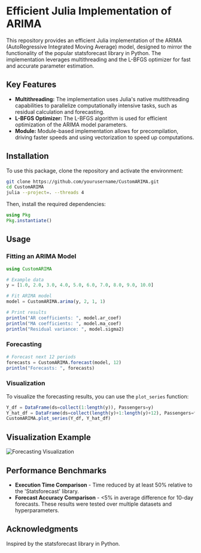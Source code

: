 # Efficient Julia Implementation of ARIMA

This repository provides an efficient Julia implementation of the ARIMA (AutoRegressive Integrated Moving Average) model, designed to mirror the functionality of the popular statsforecast library in Python. The implementation leverages multithreading and the L-BFGS optimizer for fast and accurate parameter estimation.

## Key Features
- **Multithreading:** The implementation uses Julia's native multithreading capabilities to parallelize computationally intensive tasks, such as residual calculation and forecasting.
- **L-BFGS Optimizer:** The L-BFGS algorithm is used for efficient optimization of the ARIMA model parameters.
- **Module:** Module-based implementation allows for precompilation, driving faster speeds and using vectorization to speed up computations.

## Installation
To use this package, clone the repository and activate the environment:

```sh
git clone https://github.com/yourusername/CustomARIMA.git
cd CustomARIMA
julia --project=. --threads 4
```

Then, install the required dependencies:

```julia
using Pkg
Pkg.instantiate()
```

## Usage

### Fitting an ARIMA Model

```julia
using CustomARIMA

# Example data
y = [1.0, 2.0, 3.0, 4.0, 5.0, 6.0, 7.0, 8.0, 9.0, 10.0]

# Fit ARIMA model
model = CustomARIMA.arima(y, 2, 1, 1)

# Print results
println("AR coefficients: ", model.ar_coef)
println("MA coefficients: ", model.ma_coef)
println("Residual variance: ", model.sigma2)
```

### Forecasting

```julia
# Forecast next 12 periods
forecasts = CustomARIMA.forecast(model, 12)
println("Forecasts: ", forecasts)
```

### Visualization
To visualize the forecasting results, you can use the `plot_series` function:

```julia
Y_df = DataFrame(ds=collect(1:length(y)), Passengers=y)
Y_hat_df = DataFrame(ds=collect(length(y)+1:length(y)+12), Passengers=forecasts)
CustomARIMA.plot_series(Y_df, Y_hat_df)
```

## Visualization Example
![Forecasting Visualization](path_to_your_image.png)

## Performance Benchmarks

- **Execution Time Comparison** - Time reduced by at least 50% relative to the 'Statsforecast' library.
- **Forecast Accuracy Comparison** - <5% in average difference for 10-day forecasts. These results were tested over multiple datasets and hyperparameters.

## Acknowledgments
Inspired by the statsforecast library in Python.
